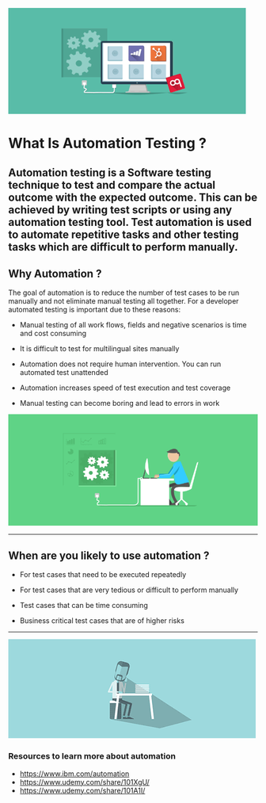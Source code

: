 ![Automation Logo](automation.gif)
# What Is Automation Testing ? 

Automation testing is a Software testing technique to test and compare the actual outcome with the expected outcome. 
This can be achieved by writing test scripts or using any automation testing tool. Test automation is used to automate repetitive tasks
and other testing tasks which are difficult to perform manually.
---
## Why Automation ? 
The goal of automation is to reduce the number of test cases to be run manually and not eliminate 
manual testing all together. For a developer automated testing is important due to these reasons: 

* Manual testing of all work flows, fields and negative scenarios is time and cost consuming

* It is difficult to test for multilingual sites manually 

* Automation does not require human intervention. You can run automated test unattended

* Automation increases speed of test execution and test coverage  

* Manual testing can become boring and lead to errors in work

![WorkAutomation](get-to-work.gif)

---
## When are you likely to use automation ? 

* For test cases that need to be executed repeatedly

* For test cases that are very tedious or difficult to perform manually

* Test cases that can be time consuming 

* Business critical test cases that are of higher risks 
---
![Resources](source.gif)
### Resources to learn more about automation 
   * https://www.ibm.com/automation
   * https://www.udemy.com/share/101XgU/
   * https://www.udemy.com/share/101A1I/